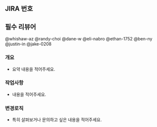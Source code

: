## JIRA 번호

## 필수 리뷰어
@whishaw-az
@randy-choi
@dane-w
@eli-nabro
@ethan-1752
@ben-ny
@justin-in
@jake-0208

### 개요

- 요약 내용을 적어주세요.

### 작업사항

- 내용을 적어주세요.

### 변경로직

- 특히 살펴보거나 문의하고 싶은 내용을 적어주세요.
